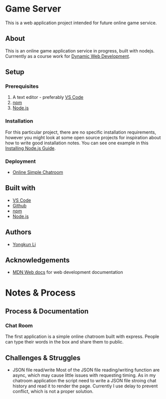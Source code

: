 # Game Server
This is a web application project intended for future online game service.

## About
This is an online game application service in progress, built with nodejs. Currrently as a course work for [Dynamic Web Development](https://github.com/itp-dwd/2020-spring).

## Setup

### Prerequisites

1. A text editor - preferably [VS Code](https://code.visualstudio.com/)
2. [npm](https://www.npmjs.com)
3. [Node.js](https://nodejs.org/en/)

### Installation

For this particular project, there are no specific installation requirements, however you might look at some open source projects for inspiration about how to write good installation notes. You can see one example in this [Installing Node.js Guide](../guides/installing-nodejs.md).

### Deployment

- [Online Simple Chatroom](http://www.jonysandyk.com:8883/chatroom/)

## Built with

* [VS Code](https://code.visualstudio.com/)
* [Github](https://github.com)
* [npm](https://www.npmjs.com)
* [Node.js](https://nodejs.org/en/)

## Authors

* [Yongkun Li](http://www.jonysandyk.com)

## Acknowledgements

* [MDN Web docs](https://developer.mozilla.org/en-US/docs/Web) for web development documentation

# Notes & Process

## Process & Documentation

### Chat Room
The first application is a simple online chatroom built with express. People can type their words in the box and share them to public.

## Challenges & Struggles
- JSON file read/write
Most of the JSON file reading/writing function are async, which may cause little issues with requesting timing. As in my chatroom application the script need to write a JSON file stroing chat history and read it to render the page. Currently I use delay to prevent conflict, which is not a proper solution.
